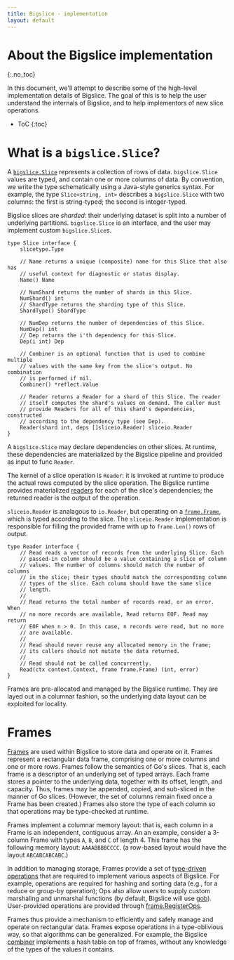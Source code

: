 ```yaml
---
title: Bigslice - implementation
layout: default
---
```


# About the Bigslice implementation
{:.no_toc}

In this document,
we'll attempt to describe some of the high-level
implementation details of Bigslice.
The goal of this is to help the user understand
the internals of Bigslice,
and to help implementors of new slice operations.

* ToC
{:toc}

# What is a `bigslice.Slice`?

A [`bigslice.Slice`](https://godoc.org/github.com/grailbio/bigslice#Slice)
represents a collection of rows of data. `bigslice.Slice` values
are typed, and contain one or more columns of data.
By convention,
we write the type schematically using a Java-style generics syntax.
For example,
the type `Slice<string, int>` describes a `bigslice.Slice`
with two columns:
the first is string-typed;
the second is integer-typed.

Bigslice slices are *sharded*:
their underlying dataset is split into a number of underlying partitions.
`bigslice.Slice` is an interface,
and the user may implement custom `bigslice.Slice`s.

```
type Slice interface {
	slicetype.Type

	// Name returns a unique (composite) name for this Slice that also has
	// useful context for diagnostic or status display.
	Name() Name

	// NumShard returns the number of shards in this Slice.
	NumShard() int
	// ShardType returns the sharding type of this Slice.
	ShardType() ShardType

	// NumDep returns the number of dependencies of this Slice.
	NumDep() int
	// Dep returns the i'th dependency for this Slice.
	Dep(i int) Dep

	// Combiner is an optional function that is used to combine multiple
	// values with the same key from the slice's output. No combination
	// is performed if nil.
	Combiner() *reflect.Value

	// Reader returns a Reader for a shard of this Slice. The reader
	// itself computes the shard's values on demand. The caller must
	// provide Readers for all of this shard's dependencies, constructed
	// according to the dependency type (see Dep).
	Reader(shard int, deps []sliceio.Reader) sliceio.Reader
}
```

A `bigslice.Slice` may declare dependencies on other slices.
At runtime,
these dependencies are materialized by the Bigslice pipeline
and provided as input to func `Reader`.

The kernel of a slice operation is `Reader`:
it is invoked at runtime to produce the actual rows
computed by the slice operation.
The Bigslice runtime provides materialized
[readers](https://godoc.org/github.com/grailbio/bigslice/sliceio#Reader)
for each of the slice's dependencies;
the returned reader is the output of the operation.

`sliceio.Reader` is analagous to `io.Reader`,
but operating on a
[`frame.Frame`](https://godoc.org/github.com/grailbio/bigslice/frame#Frame),
which is typed according to the slice.
The `sliceio.Reader` implementation is responsible for
filling the provided frame with up to `frame.Len()` rows of output.

```
type Reader interface {
	// Read reads a vector of records from the underlying Slice. Each
	// passed-in column should be a value containing a slice of column
	// values. The number of columns should match the number of columns
	// in the slice; their types should match the corresponding column
	// types of the slice. Each column should have the same slice
	// length.
	//
	// Read returns the total number of records read, or an error. When
	// no more records are available, Read returns EOF. Read may return
	// EOF when n > 0. In this case, n records were read, but no more
	// are available.
	//
	// Read should never reuse any allocated memory in the frame;
	// its callers should not mutate the data returned.
	//
	// Read should not be called concurrently.
	Read(ctx context.Context, frame frame.Frame) (int, error)
}
```

Frames are pre-allocated and managed by the Bigslice runtime.
They are layed out in a columnar fashion,
so the underlying data layout can be exploited for locality.

# Frames

[Frames](https://godoc.org/github.com/grailbio/bigslice/frame#Frame)
are used within Bigslice to store data and operate on it.
Frames represent a rectangular data frame,
comprising one or more columns
and one or more rows.
Frames follow the semantics of Go's slices.
That is,
each frame is a descriptor of an underlying set of typed arrays.
Each frame stores a pointer to the underlying data,
together with its offset, length, and capacity.
Thus, frames may be appended, copied, and sub-sliced
in the manner of Go slices.
(However, the set of columns remain fixed once a Frame has been created.)
Frames also store the type of each column
so that operations may be type-checked at runtime.

Frames implement a columnar memory layout:
that is, 
each column in a Frame is an independent, contiguous array.
An an example, consider a 3-column Frame 
with types `A`, `B`, and `C`
of length 4.
This frame has the following memory layout: `AAAABBBBCCCC`.
(a row-based layout would have the layout `ABCABCABCABC`.)

In addition to managing storage,
Frames provide a set of [type-driven operations](https://godoc.org/github.com/grailbio/bigslice/frame#Ops)
that are required to implement various aspects of Bigslice.
For example,
operations are required for hashing and sorting data 
(e.g., for a reduce or group-by operation);
Ops also allow users to supply custom 
marshaling and unmarshal functions
(by default, Bigslice will use [gob](https://godoc.org/encoding/gob)).
User-provided operations are provided through 
[frame.RegisterOps](https://godoc.org/github.com/grailbio/bigslice/frame#RegisterOps).

Frames thus provide a mechanism to efficiently 
and safely manage and operate on rectangular data.
Frames expose operations in a type-oblivious way,
so that algorithms can be generalized.
For example,
the Bigslice [combiner](https://github.com/grailbio/bigslice/blob/cafa2ff6e7ea96fa4d094a9f2149109825b3774a/exec/combiner.go#L148)
implements a hash table on top of frames,
without any knowledge of the types of the values it contains.
